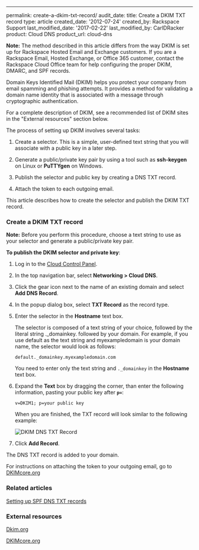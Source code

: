 ---
permalink: create-a-dkim-txt-record/
audit_date:
title: Create a DKIM TXT record
type: article
created_date: '2012-07-24'
created_by: Rackspace Support
last_modified_date: '2017-02-22'
last_modified_by: CarlDRacker
product: Cloud DNS
product_url: cloud-dns

**Note:** The method described in this article differs from the way DKIM is set up for
Rackspace Hosted Email and Exchange customers. If you are a Rackspace Email, Hosted
Exchange, or Office 365 customer, contact the Rackspace Cloud Office team for help
configuring the proper DKIM, DMARC, and SPF records.

Domain Keys Identified Mail (DKIM) helps you protect your company from
email spamming and phishing attempts. It provides a method for
validating a domain name identity that is associated with a message
through cryptographic authentication.

For a complete description of DKIM, see a recommended list of DKIM sites
in the "External resources" section below.

The process of setting up DKIM involves several tasks:

1.  Create a selector. This is a simple, user-defined text string that you will associate with a public key in a later step.

2.  Generate a public/private key pair by using a tool such
    as **ssh-keygen** on Linux or **PuTTYgen** on Windows.

3.  Publish the selector and public key by creating a DNS TXT record.

4.  Attach the token to each outgoing email.

This article describes how to create the selector and publish the DKIM
TXT record.

### Create a DKIM TXT record

**Note:** Before you perform this procedure, choose a text string to use
as your selector and generate a public/private key pair.

**To publish the DKIM selector and private key**:

1.  Log in to the [Cloud Control Panel](https://mycloud.rackspace.com/).
2.  In the top navigation bar, select **Networking > Cloud DNS**.
3.  Click the gear icon next to the name of an existing domain and
    select **Add DNS Record**.
4.  In the popup dialog box, select **TXT Record** as the record type.
5.  Enter the selector in the **Hostname** text box.

    The selector is composed of a text string of your choice, followed
    by the literal string .\_domainkey. followed by your domain. For
    example, if you use default as the text string and myexampledomain
    is your domain name, the selector would look as follows:

        default._domainkey.myexampledomain.com

    You need to enter only the text string and `._domainkey` in the
    **Hostname** text box.

6.  Expand the **Text** box by dragging the corner, than enter the
    following information, pasting your public key after **`p=`**:

        v=DKIM1; p=your public key

    When you are finished, the TXT record will look similar to the
    following example:

    <img src="{% asset_path cloud-dns/create-a-dkim-txt-record/Add%20DKIM%20DNS%20TXT%20Record.png %}" alt="DKIM DNS TXT Record" />

7.  Click **Add Record**.

The DNS TXT record is added to your domain.

For instructions on attaching the token to your outgoing email, go to
[DKIMcore.org](http://dkimcore.org/)

### Related articles

[Setting up SPF DNS TXT records](/how-to/create-an-spf-txt-record)

### External resources

[Dkim.org](http://www.dkim.org)

[DKIMcore.org](http://dkimcore.org/specification.html)
